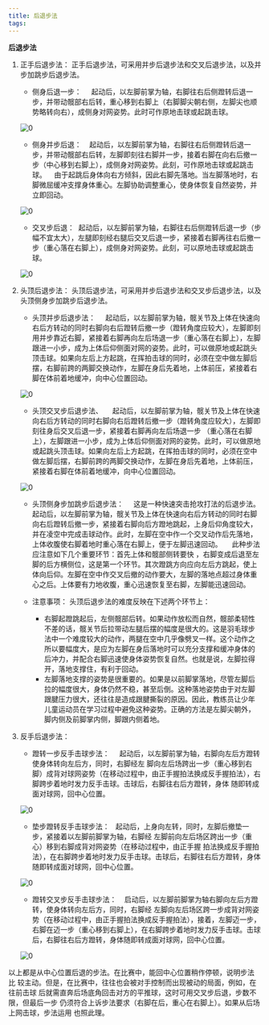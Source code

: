 ```yaml
---
title: 后退步法
tags: 
---
```


**后退步法** 

1. 正手后退步法： 正手后退步法，可采用并步后退步法和交叉后退步法，以及并步加跳步后退步法。 

	- 侧身后退一步：     起动后，以左脚前掌为轴，右脚往右后侧蹬转后退一步，并带动髋部右后转，重心移到右脚上（右脚脚尖朝右侧，左脚尖也顺势略转向右），成侧身对网姿势。此时可作原地击球或起跳击球。    

	![0](https://raw.githubusercontent.com/OliverRen/olili_blog_img/master/后退步法.md/20201126/1606397926754.png)  


	- 侧身并步后退：    起动后，以左脚前掌为轴，右脚往右后侧蹬转后退一步，并带动髋部右后转，左脚即刻往右脚并一步，接着右脚在向右后撤一步（中心移到右脚上），成侧身对网姿势。此刻，可作原地击球或起跳击球。    由于起跳后身体向右方倾斜，因此右脚先落地。当左脚落地时，右脚微屈缓冲支撑身体重心。左脚协助调整重心，使身体恢复自然姿势，并立即回动。

	![0](https://raw.githubusercontent.com/OliverRen/olili_blog_img/master/后退步法.md/20201126/1606397926756.png)  

	- 交叉步后退：  起动后，以左脚前掌为轴，右脚往右后侧蹬转后退一步（步幅不宜太大），左腿即刻经右腿后交叉后退一步，紧接着右脚再往右后撤一步（重心落在右脚上），成侧身对网姿势。此刻，可以原地击球或起跳击球。 

	![0](https://raw.githubusercontent.com/OliverRen/olili_blog_img/master/后退步法.md/20201126/1606397926757.png)  

2. 头顶后退步法： 头顶后退步法，可采用并步后退步法和交叉步后退步法，以及头顶侧身步加跳步后退步法。 

	- 头顶并步后退步法：     起动后，以左脚前掌为轴，髋关节及上体在快速向右后方转动的同时右脚向右后蹬转后撤一步（蹬转角度应较大），左脚即刻用并步靠近右脚，紧接着右脚再向左后场退一步（重心落在右脚上），左脚跟进一小步，成为上体后仰侧面对网的姿势。此时，可以做原地或起跳头顶击球。如果向左后上方起跳，在挥拍击球的同时，必须在空中做左脚后摆，右脚前跨的两脚交换动作，左脚在身后先着地，上体前压，紧接着右脚在体前着地缓冲，向中心位置回动。

	![0](https://raw.githubusercontent.com/OliverRen/olili_blog_img/master/后退步法.md/20201126/1606397926760.png)  

	- 头顶交叉步后退步法、     起动后，以左脚前掌为轴，髋关节及上体在快速向右后方转动的同时右脚向右后蹬转后撤一步（蹬转角度应较大），左脚即刻往身后交叉后退一步，紧接着右脚再向左后场退一步 （重心落在右脚上），左脚跟进一小步，成为上体后仰侧面对网的姿势。此时，可以做原地或起跳头顶击球。如果向左后上方起跳，在挥拍击球的同时，必须在空中做左脚后摆，右脚前跨的两脚交换动作，左脚在身后先着地，上体前压，紧接着右脚在体前着地缓冲，向中心位置回动。

	 ![0](https://raw.githubusercontent.com/OliverRen/olili_blog_img/master/后退步法.md/20201126/1606397926764.png)  

	- 头顶侧身步加跳步后退步法：     这是一种快速突击抢攻打法的后退步法。起动后，以左脚前掌为轴，髋关节及上体在快速向右后方转动的同时右脚向右后蹬转后撤一步，紧接着右脚向后方蹬地跳起，上身后仰角度较大，并在凌空中完成击球动作。此时，左脚在空中作一个交叉动作后先落地，上体收腹使右脚着地时重心落在右脚上，便于左脚迅速回动。     此种步法应注意如下几个重要环节：首先上体和髋部侧转要快 ，右脚变成后退至左脚的后方横侧位，这是第一个环节。其次蹬跳方向应向左后方跳起，使上体向后仰。左脚在空中作交叉后撤的动作要大，左脚的落地点超过身体重心之后。上体要有力地收腹，重心迅速恢复至右脚，左脚能迅速回动。 

	- 注意事项： 头顶后退步法的难度反映在下述两个环节上： 
		- 右脚起蹬跳起后，左侧髋部后转。如果动作放松而自然，髋部柔韧性不差的话，髋关节后拉带动左腿后摆的幅度是很大的。这是羽毛球步法中一个难度较大的动作，两腿在空中几乎像劈叉一样。这个动作之所以要幅度大，是应为左脚在身后落地时可以充分支撑和缓冲身体的后冲力，并配合右脚迅速使身体姿势恢复自然。也就是说，左脚拉得开，落地支撑住，有利于回动。 
		- 左脚落地支撑的姿势是很重要的。如果是以前脚掌落地，尽管左脚后拉的幅度很大，身体仍然不稳，甚至后倒。这种落地姿势由于对左脚跟腱压力很大，还往往是造成跟腱撕裂的原因。因此，教练员让少年儿童运动员在学习过程中避免这种姿势。正确的方法是左脚尖朝外，脚内侧及前脚掌内侧，脚跟内侧着地。 


3. 反手后退步法： 

	- 蹬转一步反手击球步法：     起动后，以左脚前掌为轴，右脚向左后方蹬转使身体转向左后方，同时，右脚经左 脚向左后场跨出一步（重心移到右脚）成背对球网姿势（在移动过程中，由正手握拍法换成反手握拍法），右脚跨步着地时发力反手击球。击球后，右脚往右后方蹬转，身体 随即转成面对球网，回中心位置。 

	![0](https://raw.githubusercontent.com/OliverRen/olili_blog_img/master/后退步法.md/20201126/1606397926765.png)  

	- 垫步蹬转反手击球步法：   起动后，上身向左转，同时，左脚后撤垫一步，紧接着以左脚前脚掌为轴，右脚经 左脚前向左后场区跨出一步（重心）移到右脚成背对网姿势（在移动过程中，由正手握 拍法换成反手握拍法），在右脚跨步着地时发力反手击球。击球后，右脚往右后方蹬转，身体随即转成面对球网，回中心位置。

	![0](https://raw.githubusercontent.com/OliverRen/olili_blog_img/master/后退步法.md/20201126/1606397926766.png)    

	- 蹬转交叉步反手击球步法：    启动后，以左脚前脚掌为轴右脚向左后方蹬转，使身体转向左后方，同时，右脚经 左脚向左后场区跨一步成背对网姿势（在移动过程中，由正手握拍法换成反手握拍法），接着，左脚迈一步，右脚在迈一步（重心移到右脚上），在右脚跨步着地时发力反手击球。击球后，右脚往右后方蹬转，身体随即转成面对球网，回中心位置。 

	![0](https://raw.githubusercontent.com/OliverRen/olili_blog_img/master/后退步法.md/20201126/1606397926770.png)  



以上都是从中心位置后退的步法。在比赛中，能回中心位置稍作停顿，说明步法比 较主动。但是，在比赛中，往往也会被对手控制而出现被动的局面，例如，在往前击球 后就需直奔后场底角回击对方的平推球，这时可用交叉步后退，步数不限，但最后一步 仍须符合上诉步法要求（右脚在后，重心在右脚上）。如果从后场上网击球，步法运用 也照此理。